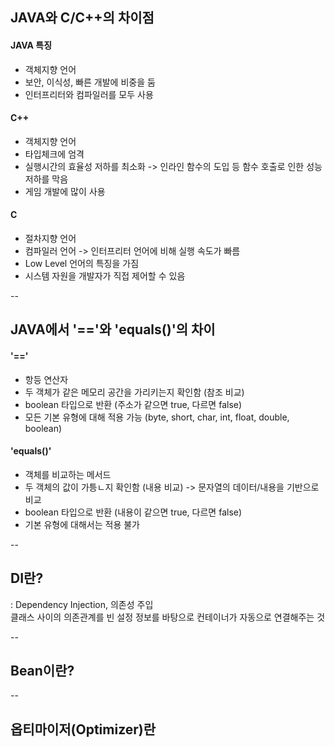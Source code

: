 ## JAVA와 C/C++의 차이점

#### JAVA 특징

- 객체지향 언어
- 보안, 이식성, 빠른 개발에 비중을 둠
- 인터프리터와 컴파일러를 모두 사용

#### C++

- 객체지향 언어
- 타입체크에 엄격
- 실행시간의 효율성 저하를 최소화 -> 인라인 함수의 도입 등 함수 호출로 인한 성능 저하를 막음
- 게임 개발에 많이 사용

#### C

- 절차지향 언어
- 컴파일러 언어 -> 인터프리터 언어에 비해 실행 속도가 빠름
- Low Level 언어의 특징을 가짐
- 시스템 자원을 개발자가 직접 제어할 수 있음

--

## JAVA에서 '=='와 'equals()'의 차이

#### '=='

- 항등 연산자
- 두 객체가 같은 메모리 공간을 가리키는지 확인함 (참조 비교)
- boolean 타입으로 반환 (주소가 같으면 true, 다르면 false)
- 모든 기본 유형에 대해 적용 가능 (byte, short, char, int, float, double, boolean)

#### 'equals()'

- 객체를 비교하는 메서드
- 두 객체의 값이 가틍ㄴ지 확인함 (내용 비교) -> 문자열의 데이터/내용을 기반으로 비교
- boolean 타입으로 반환 (내용이 같으면 true, 다르면 false)
- 기본 유형에 대해서는 적용 불가

--

## DI란?

: Dependency Injection, 의존성 주입  
클래스 사이의 의존관계를 빈 설정 정보를 바탕으로 컨테이너가 자동으로 연결해주는 것

--

## Bean이란?

--

## 옵티마이저(Optimizer)란

